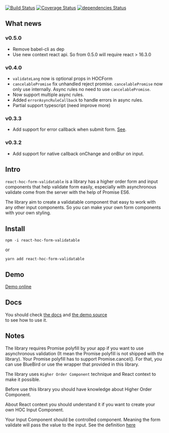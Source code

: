 [![Build Status](https://travis-ci.org/gndplayground/react-hoc-form-validatable.svg?branch=master)](https://travis-ci.org/gndplayground/react-hoc-form-validatable)
[![Coverage Status](https://coveralls.io/repos/github/gndplayground/react-hoc-form-validatable/badge.svg?branch=master)](https://coveralls.io/github/gndplayground/react-hoc-form-validatable?branch=master)
[![dependencies Status](https://david-dm.org/gndplayground/react-hoc-form-validatable/status.svg)](https://david-dm.org/gndplayground/react-hoc-form-validatable)

## What news
### v0.5.0
- Remove babel-cli as dep
- Use new context react api. So from 0.5.0 will require react > 16.3.0

### v0.4.0
- `validateLang` now is optional props in HOCForm
- `cancelablePromise` fix unhandled reject promise. `cancelablePromise` now only use internally. Async rules no need to use `cancelablePromise`.
- Now support multiple async rules.
- Added `errorAsyncRuleCallback` to handle errors in async rules. 
- Partial support typescript (need improve more)

### v0.3.3
* Add support for error callback when submit form. [See](https://github.com/gndplayground/react-hoc-form-validatable/blob/master/docs/3.HOCForm.md).
### v0.3.2
* Add support for native callback onChange and onBlur on input.

## Intro

`react-hoc-form-validatable` is a library has a higher order form and input components that help validate form easily, 
especially with asynchronous validate come from the server with the help of Promise ES6.

The library aim to create a validatable component that easy to work with any other input components. 
So you can make your own form components with your own styling.

## Install 

`npm -i react-hoc-form-validatable`

or

`yarn add react-hoc-form-validatable`

## Demo
[Demo online](https://gndplayground.github.io/react-hoc-form-validatable)

## Docs

You should check [the docs](https://github.com/gndplayground/react-hoc-form-validatable/tree/master/docs) and [the demo source](https://github.com/gndplayground/react-hoc-form-validatable/tree/master/dev/examples)  
to see how to use it.

## Notes

The library requires Promise polyfill by your app if you want to use asynchronous validation (It mean the 
Promise polyfill is not shipped with the library). Your Promise polyfill has to support Promise.cancel(). 
For that, you can use BlueBird or use the wrapper that provided in this library. 

The library uses `Higher Order Component` technique and React context to make it possible. 

Before use this library you should have knowledge about Higher Order Component. 

About React context you should understand it if you want to create your own 
HOC Input Component.

Your Input Component should be controlled component. 
Meaning the form validate will pass the value to the input. See the definition [here](https://www.sitepoint.com/video-controlled-vs-uncontrolled-components-in-react/)
